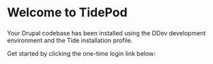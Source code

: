 
###
# Welcome to TidePod
###

Your Drupal codebase has been installed using the DDev development environment and the Tide installation profile.

Get started by clicking the one-time login link below:
